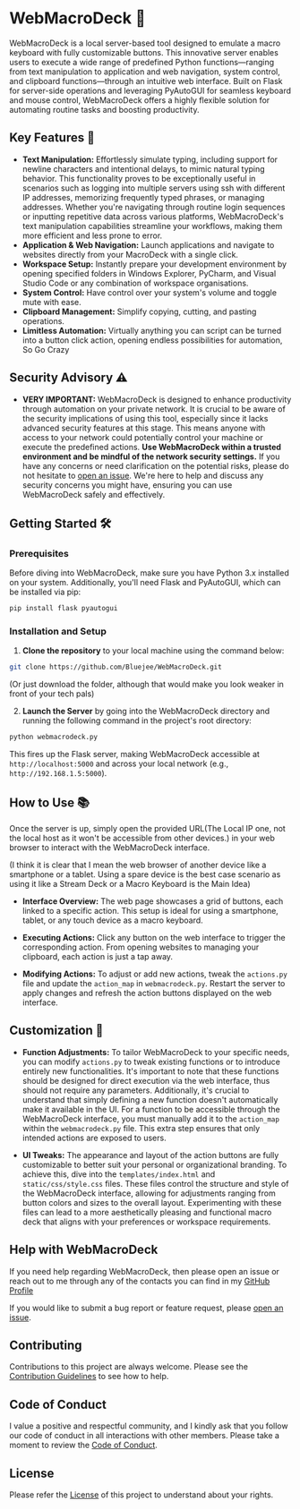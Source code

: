 # WebMacroDeck 🚀

WebMacroDeck is a local server-based tool designed to emulate a macro keyboard with fully customizable buttons. This
innovative server enables users to execute a wide range of predefined Python functions—ranging from text manipulation to
application and web navigation, system control, and clipboard functions—through an intuitive web interface. Built on
Flask for server-side operations and leveraging PyAutoGUI for seamless keyboard and mouse control, WebMacroDeck offers a
highly flexible solution for automating routine tasks and boosting productivity.

## Key Features 🌟

- **Text Manipulation:** Effortlessly simulate typing, including support for newline characters and intentional delays,
  to mimic natural typing behavior. This functionality proves to be exceptionally useful in scenarios such as logging
  into multiple servers using ssh with different IP addresses, memorizing frequently typed phrases, or managing
  addresses. Whether you're navigating through routine login sequences or inputting repetitive data across various
  platforms, WebMacroDeck's text manipulation capabilities streamline your workflows, making them more efficient and
  less prone to error.
- **Application & Web Navigation:** Launch applications and navigate to websites directly from your MacroDeck with a
  single click.
- **Workspace Setup:** Instantly prepare your development environment by opening specified folders in Windows Explorer,
  PyCharm, and Visual Studio Code or any combination of workspace organisations.
- **System Control:** Have control over your system's volume and toggle mute with ease.
- **Clipboard Management:** Simplify copying, cutting, and pasting operations.
- **Limitless Automation:** Virtually anything you can script can be turned into a button click action, opening endless
  possibilities for automation, So Go Crazy

## Security Advisory ⚠️

- **VERY IMPORTANT:** WebMacroDeck is designed to enhance productivity through automation on your private network. It is
  crucial to be aware of the security implications of using this tool, especially since it lacks advanced security
  features at this stage. This means anyone with access to your network could potentially control your machine or
  execute the predefined actions. **Use WebMacroDeck within a trusted environment and be mindful of the network security
  settings.** If you have any concerns or need clarification on the potential risks, please do not hesitate
  to [open an issue](https://github.com/Bluejee/WebMacroDeck/issues). We're here to help and discuss any security
  concerns you might have, ensuring you can use WebMacroDeck safely and effectively.

## Getting Started 🛠

### Prerequisites

Before diving into WebMacroDeck, make sure you have Python 3.x installed on your system. Additionally, you'll need Flask
and PyAutoGUI, which can be installed via pip:

```sh
pip install flask pyautogui
```

### Installation and Setup

1. **Clone the repository** to your local machine using the command below:

```sh
git clone https://github.com/Bluejee/WebMacroDeck.git
```

(Or just download the folder, although that would make you look weaker in front of your tech pals)

2. **Launch the Server** by going into the WebMacroDeck directory and running the following command in the project's
   root directory:

```sh
python webmacrodeck.py
```

This fires up the Flask server, making WebMacroDeck accessible at `http://localhost:5000` and across your local
network (e.g., `http://192.168.1.5:5000`).

## How to Use 📚

Once the server is up, simply open the provided URL(The Local IP one, not the local host as it won't be accessible from
other devices.) in your web browser to interact with the WebMacroDeck interface.

(I think it is clear that I mean the web browser of another device like a smartphone or a tablet. Using a spare device
is the best case scenario as using it like a Stream Deck or a Macro Keyboard is the Main Idea)

- **Interface Overview:** The web page showcases a grid of buttons, each linked to a specific action. This setup is
  ideal for using a smartphone, tablet, or any touch device as a macro keyboard.

- **Executing Actions:** Click any button on the web interface to trigger the corresponding action. From opening
  websites to managing your clipboard, each action is just a tap away.

- **Modifying Actions:** To adjust or add new actions, tweak the `actions.py` file and update the `action_map`
  in `webmacrodeck.py`. Restart the server to apply changes and refresh the action buttons displayed on the web
  interface.

## Customization 🎨

- **Function Adjustments:** To tailor WebMacroDeck to your specific needs, you can modify `actions.py` to tweak existing
  functions or to introduce entirely new functionalities. It's important to note that these functions should be designed
  for direct execution via the web interface, thus should not require any parameters. Additionally, it's crucial to
  understand that simply defining a new function doesn't automatically make it available in the UI. For a function to be
  accessible through the WebMacroDeck interface, you must manually add it to the `action_map` within
  the `webmacrodeck.py` file. This extra step ensures that only intended actions are exposed to users.

- **UI Tweaks:** The appearance and layout of the action buttons are fully customizable to better suit your personal or
  organizational branding. To achieve this, dive into the `templates/index.html` and `static/css/style.css` files. These
  files control the structure and style of the WebMacroDeck interface, allowing for adjustments ranging from button
  colors and sizes to the overall layout. Experimenting with these files can lead to a more aesthetically pleasing and
  functional macro deck that aligns with your preferences or workspace requirements.

## Help with WebMacroDeck

If you need help regarding WebMacroDeck, then please open an issue or reach out to me through any of the contacts you
can find in my [GitHub Profile](https://github.com/Bluejee)

If you would like to submit a bug report or feature request,
please [open an issue](https://github.com/Bluejee/WebMacroDeck/issues).

## Contributing

Contributions to this project are always welcome. Please see
the [Contribution Guidelines](https://github.com/Bluejee/WebMacroDeck/blob/main/CONTRIBUTING.md) to see how to help.

## Code of Conduct

I value a positive and respectful community, and I kindly ask that you follow our code of conduct in all interactions
with other members. Please take a moment to review
the [Code of Conduct](https://github.com/Bluejee/WebMacroDeck/blob/main/CODE_OF_CONDUCT.md).

## License

Please refer the [License](https://github.com/Bluejee/WebMacroDeck/blob/main/LICENSE.txt) of this project to understand
about your rights.

